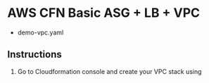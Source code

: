 AWS CFN Basic ASG + LB + VPC
=========================

 - demo-vpc.yaml
 

Instructions
---------------

 1. Go to Cloudformation console and create your VPC stack using 

<!--stackedit_data:
eyJoaXN0b3J5IjpbLTE1NTIzNzAwMDddfQ==
-->